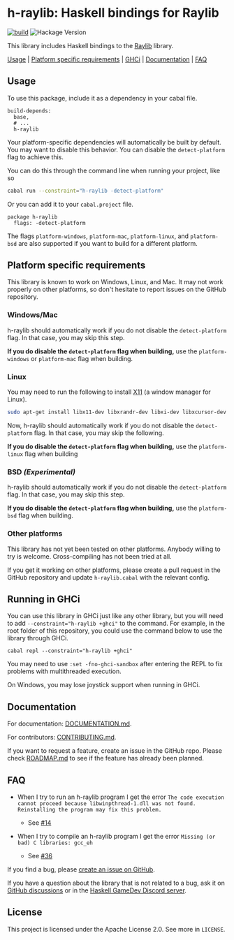 # h-raylib: Haskell bindings for Raylib

[![build](https://github.com/Anut-py/h-raylib/actions/workflows/haskell.yml/badge.svg)](https://github.com/Anut-py/h-raylib/actions/workflows/haskell.yml) ![Hackage Version](https://img.shields.io/hackage/v/h-raylib)


This library includes Haskell bindings to the [Raylib](https://www.raylib.com/) library.

[Usage](#usage) | [Platform specific requirements](#platform-specific-requirements) | [GHCi](#running-in-ghci) | [Documentation](#documentation) | [FAQ](#faq)

## Usage

To use this package, include it as a dependency in your cabal file.

```cabal
build-depends:
  base,
  # ...
  h-raylib
```

Your platform-specific dependencies will automatically be built by default. You
may want to disable this behavior. You can disable the `detect-platform` flag to
achieve this.

You can do this through the command line when running your project, like so

```sh
cabal run --constraint="h-raylib -detect-platform"
```

Or you can add it to your `cabal.project` file.

```
package h-raylib
  flags: -detect-platform
```

The flags `platform-windows`, `platform-mac`, `platform-linux`, and `platform-bsd` are also
supported if you want to build for a different platform.

## Platform specific requirements

This library is known to work on Windows, Linux, and Mac. It may not work properly on other platforms, so don't hesitate to report issues on the GitHub repository.

### Windows/Mac

h-raylib should automatically work if you do not disable the `detect-platform` flag. In that case, you may skip this step.

**If you do disable the `detect-platform` flag when building,** use the `platform-windows` or `platform-mac` flag when building.

### Linux

You may need to run the following to install [X11](https://en.wikipedia.org/wiki/X_Window_System) (a window manager for Linux).

```bash
sudo apt-get install libx11-dev libxrandr-dev libxi-dev libxcursor-dev libxinerama-dev
```

Now, h-raylib should automatically work if you do not disable the `detect-platform` flag. In that case, you may skip the following.

**If you do disable the `detect-platform` flag when building,** use the `platform-linux` flag when building

### BSD *(Experimental)*

h-raylib should automatically work if you do not disable the `detect-platform` flag. In that case, you may skip this step.

**If you do disable the `detect-platform` flag when building,** use the `platform-bsd` flag when building.

### Other platforms

This library has not yet been tested on other platforms. Anybody willing to try is welcome. Cross-compiling has not been tried at all.

If you get it working on other platforms, please create a pull request in the
GitHub repository and update `h-raylib.cabal` with the relevant config.

## Running in GHCi

You can use this library in GHCi just like any other library, but you will need to add `--constraint="h-raylib +ghci"` to the command. For example, in the root folder of this repository, you could use the command below to use the library through GHCi.

```
cabal repl --constraint="h-raylib +ghci"
```

You may need to use `:set -fno-ghci-sandbox` after entering the REPL to fix problems with multithreaded execution.

On Windows, you may lose joystick support when running in GHCi.

## Documentation

For documentation: [DOCUMENTATION.md](https://github.com/Anut-py/h-raylib/blob/master/DOCUMENTATION.md).

For contributors: [CONTRIBUTING.md](https://github.com/Anut-py/h-raylib/blob/master/CONTRIBUTING.md).

If you want to request a feature, create an issue in the GitHub repo. Please check [ROADMAP.md](https://github.com/Anut-py/h-raylib/blob/master/ROADMAP.md) to see if the feature has already been planned.

## FAQ

- When I try to run an h-raylib program I get the error `The code execution cannot proceed because libwinpthread-1.dll was not found. Reinstalling the program may fix this problem.`
  - See [#14](https://github.com/Anut-py/h-raylib/issues/14)
 
- When I try to compile an h-raylib program I get the error `Missing (or bad) C libraries: gcc_eh`
  - See [#36](https://github.com/Anut-py/h-raylib/issues/36)

If you find a bug, please [create an issue on GitHub](https://github.com/Anut-py/h-raylib/issues).

If you have a question about the library that is not related to a bug, ask it on [GitHub discussions](https://github.com/Anut-py/h-raylib/discussions) or in the [Haskell GameDev Discord server](https://discord.gg/aKHNgxc59t).

## License

This project is licensed under the Apache License 2.0. See more in `LICENSE`.
